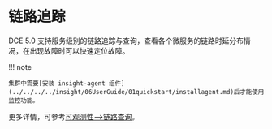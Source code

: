 # 链路追踪

DCE 5.0 支持服务级别的链路追踪与查询，查看各个微服务的链路时延分布情况，在出现故障时可以快速定位故障。

!!! note

    集群中需要[安装 insight-agent 组件](../../../../insight/06UserGuide/01quickstart/installagent.md)后才能使用监控功能。

更多详情，可参考[可观测性-->链路查询](../../../insight/06UserGuide/04dataquery/tracequery.md)。

